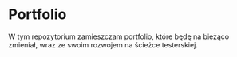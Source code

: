 # Portfolio
W tym repozytorium zamieszczam portfolio, które będę na bieżąco zmieniał, wraz ze swoim rozwojem na ścieżce testerskiej.
